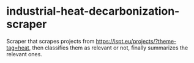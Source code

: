 # industrial-heat-decarbonization-scraper
Scraper that scrapes projects from https://ispt.eu/projects/?theme-tag=heat,  then classifies them as relevant or not, finally summarizes the relevant ones.
